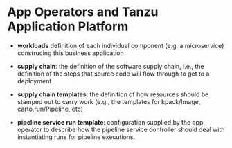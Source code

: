 # App Operators and Tanzu Application Platform

* **workloads** definition of each individual component (e.g. a microservice) construcing this business application 

* **supply chain**: the definition of the software supply chain, i.e., the definition of the steps that source code will flow through to get to a deployment

* **supply chain templates**: the definition of how resources should be stamped out to carry work (e.g., the templates for kpack/Image, carto.run/Pipeline, etc)

* **pipeline service run template**: configuration supplied by the app operator to describe how the pipeline service controller should deal with instantiating runs for pipeline executions.
